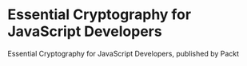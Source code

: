 # Essential Cryptography for JavaScript Developers
Essential Cryptography for JavaScript Developers, published by Packt
